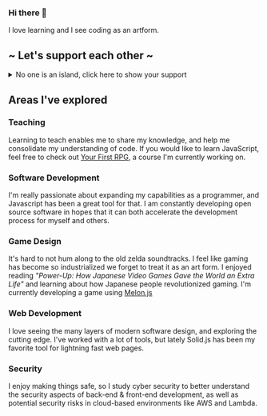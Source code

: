 ### Hi there 👋
I love learning and I see coding as an artform.

## ~ Let's support each other ~
<details>
  <summary>No one is an island, click here to show your support</summary>
 
 ### What can we do?
 
• [Let's defend worker's rights in gaming](https://www.gofundme.com/f/abk-strike-fund)
 
• [Let's aid Afghanistan](https://www.unicef.org/emergencies/delivering-support-afghanistans-children)
 
• [Let's protect the environment](https://citizensclimatelobby.org/)
 
• [Let's pass Right to Repair](https://www.gofundme.com/f/lets-get-right-to-repair-passed)
 
• [Let's save LGBTQ+ lives](https://www.thetrevorproject.org/)
 
• [Let's stop gun violence in America](https://www.csgv.org/)
 
• Let's do more: [GiveWell](https://givewell.org/), [GoFundMe](https://www.gofundme.com/c/blog/best-charities-to-donate-to])
</details>

## Areas I've explored

### Teaching
Learning to teach enables me to share my knowledge, and help me consolidate my understanding of code. If you would like to learn JavaScript, feel free to check out [Your First RPG](https://yourfirstrpg.com), a course I'm currently working on.

### Software Development 
I'm really passionate about expanding my capabilities as a programmer, and Javascript has been a great tool for that. I am constantly developing open source software in hopes that it can both accelerate the development process for myself and others.

### Game Design
 It's hard to not hum along to the old zelda soundtracks. I feel like gaming has become so industrialized we forget to treat it as an art form. I enjoyed reading *"Power-Up: How Japanese Video Games Gave the World an Extra Life"* and learning about how Japanese people revolutionized gaming. I'm currently developing a game using [Melon.js](https://melonjs.org/)

### Web Development
I love seeing the many layers of modern software design, and exploring the cutting edge. I've worked with a lot of tools, but lately Solid.js has been my favorite tool for lightning fast web pages.

### Security
I enjoy making things safe, so I study cyber security to better understand the security aspects of back-end & front-end development, as well as potential security risks in cloud-based environments like AWS and Lambda.
